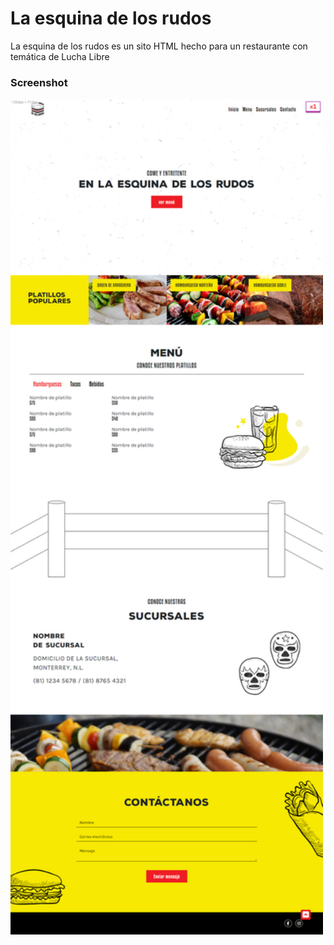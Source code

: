 # La esquina de los rudos
La esquina de los rudos es un sito HTML hecho para un restaurante con temática de Lucha Libre

### Screenshot
<img src="src/images/screenshot.png" width="500">
